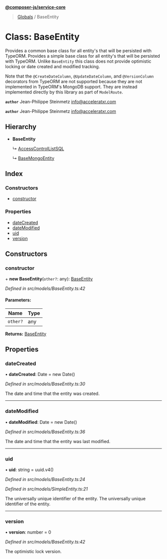 **[@composer-js/service-core](../README.md)**

> [Globals](../globals.md) / BaseEntity

# Class: BaseEntity

Provides a common base class for all entity's that will be persisted with TypeORM.
Provides a simple base class for all entity's that will be persisted with TypeORM. Unlike `BaseEntity` this class
does not provide optimistic locking or date created and modified tracking.

Note that the `@CreateDateColumn`, `@UpdateDateColumn`, and `@VersionColumn` decorators from TypeORM are not supported
because they are not implemented in TypeORM's MongoDB support. They are instead implemented directly by this
library as part of `ModelRoute`.

**`author`** Jean-Philippe Steinmetz <info@acceleratxr.com>

**`author`** Jean-Philippe Steinmetz <info@acceleratxr.com>

## Hierarchy

* **BaseEntity**

  ↳ [AccessControlListSQL](accesscontrollistsql.md)

  ↳ [BaseMongoEntity](basemongoentity.md)

## Index

### Constructors

* [constructor](baseentity.md#constructor)

### Properties

* [dateCreated](baseentity.md#datecreated)
* [dateModified](baseentity.md#datemodified)
* [uid](baseentity.md#uid)
* [version](baseentity.md#version)

## Constructors

### constructor

\+ **new BaseEntity**(`other?`: any): [BaseEntity](baseentity.md)

*Defined in src/models/BaseEntity.ts:42*

#### Parameters:

Name | Type |
------ | ------ |
`other?` | any |

**Returns:** [BaseEntity](baseentity.md)

## Properties

### dateCreated

•  **dateCreated**: Date = new Date()

*Defined in src/models/BaseEntity.ts:30*

The date and time that the entity was created.

___

### dateModified

•  **dateModified**: Date = new Date()

*Defined in src/models/BaseEntity.ts:36*

The date and time that the entity was last modified.

___

### uid

•  **uid**: string = uuid.v4()

*Defined in src/models/BaseEntity.ts:24*

*Defined in src/models/SimpleEntity.ts:21*

The universally unique identifier of the entity.
The universally unique identifier of the entity.

___

### version

•  **version**: number = 0

*Defined in src/models/BaseEntity.ts:42*

The optimistic lock version.
